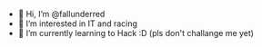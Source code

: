 - 👋 Hi, I’m @fallunderred
- 👀 I’m interested in IT and racing
- 🌱 I’m currently learning to Hack :D (pls don't challange me yet)

<!---
fallunderred/fallunderred is a ✨ special ✨ repository because its `README.md` (this file) appears on your GitHub profile.
You can click the Preview link to take a look at your changes.
--->
